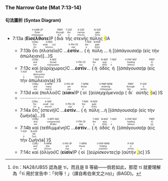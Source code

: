### The Narrow Gate (Mat 7:13-14)


#### 句法圖析 (Syntax Diagram)

- 7:13a (<RUBY><ruby><ruby><strong><strong>Εἰσέλθατε</strong></strong><rt>εἰσέρχομαι</rt></ruby><rt>Enter</rt></ruby><rt>V-AAM-2P</rt></RUBY>)P (<RUBY><ruby><ruby>διὰ<rt>διά</rt></ruby><rt>through</rt></ruby><rt>PREP</rt></RUBY> <RUBY><ruby><ruby>τῆς<rt>ὁ</rt></ruby><rt>the</rt></ruby><rt>T-GSF</rt></RUBY> <RUBY><ruby><ruby>στενῆς<rt>στενός</rt></ruby><rt>narrow</rt></ruby><rt>A-GSF</rt></RUBY> <RUBY><ruby><ruby>πύλης <mark class="pm">·</mark><rt>πύλη</rt></ruby><rt>gate</rt></ruby><rt>N-GSF</rt></RUBY>)A
	- 7:13b <RUBY><ruby><ruby>ὅτι<rt>ὅτι</rt></ruby><rt>For</rt></ruby><rt>CONJ</rt></RUBY> (<RUBY><ruby><ruby>πλατεῖα<rt>πλατύς</rt></ruby><rt>wide [is]</rt></ruby><rt>A-NSF</rt></RUBY>)C ...<RUBY><ruby><strong>ἐστὶν</strong><rt>εἰμί</rt></ruby><rt>V-PAI-3S</rt></RUBY>... {<RUBY><ruby><ruby>ἡ<rt>ὁ</rt></ruby><rt>the</rt></ruby><rt>T-NSF</rt></RUBY> <RUBY><ruby><ruby>πύλη<rt>πύλη</rt></ruby><rt>gate</rt></ruby><rt>N-NSF</rt></RUBY> ... ἡ [(<em>ἀπάγουσα</em>)p (εἰς τὴν ἀπώλειαν)]...}S
	- 7:13c <RUBY><ruby><ruby>καὶ<rt>καί</rt></ruby><rt>and</rt></ruby><rt>CONJ</rt></RUBY> (<RUBY><ruby><ruby>εὐρύχωρος<rt>εὐρύχωρος</rt></ruby><rt>broad</rt></ruby><rt>A-NSF</rt></RUBY>)C ...<RUBY><ruby><strong>ἐστὶν</strong><rt>εἰμί</rt></ruby><rt>V-PAI-3S</rt></RUBY>... {<RUBY><ruby><ruby>ἡ<rt>ὁ</rt></ruby><rt>the</rt></ruby><rt>T-NSF</rt></RUBY> <RUBY><ruby><ruby>ὁδὸς<rt>ὁδός</rt></ruby><rt>way</rt></ruby><rt>N-NSF</rt></RUBY> <RUBY><ruby><ruby>ἡ<rt>ὁ</rt></ruby><rt>-</rt></ruby><rt>T-NSF</rt></RUBY> [(<RUBY><ruby><ruby><em><em>ἀπάγουσα</em></em><rt>ἀπάγω</rt></ruby><rt>leading</rt></ruby><rt>V-PAP-NSF</rt></RUBY>)p (<RUBY><ruby><ruby>εἰς<rt>εἰς</rt></ruby><rt>to</rt></ruby><rt>PREP</rt></RUBY> <RUBY><ruby><ruby>τὴν<rt>ὁ</rt></ruby><rt>-</rt></ruby><rt>T-ASF</rt></RUBY> <RUBY><ruby><ruby>ἀπώλειαν<rt>ἀπώλεια</rt></ruby><rt>destruction</rt></ruby><rt>N-ASF</rt></RUBY>)a] }S
	- 7:13d <RUBY><ruby><ruby>καὶ<rt>καί</rt></ruby><rt>and</rt></ruby><rt>CONJ</rt></RUBY> (<RUBY><ruby><ruby>πολλοί<rt>πολύς</rt></ruby><rt>many</rt></ruby><rt>A-NPM</rt></RUBY>)C (<RUBY><ruby><ruby><strong><strong>εἰσιν</strong></strong><rt>εἰμί</rt></ruby><rt>are</rt></ruby><rt>V-PAI-3P</rt></RUBY>)P {<RUBY><ruby><ruby>οἱ<rt>ὁ</rt></ruby><rt>those</rt></ruby><rt>T-NPM</rt></RUBY> [(<RUBY><ruby><ruby><em><em>εἰσερχόμενοι</em></em><rt>εἰσέρχομαι</rt></ruby><rt>entering</rt></ruby><rt>V-PMP-NPM</rt></RUBY>)p (<RUBY><ruby><ruby>δι᾽<rt>διά</rt></ruby><rt>through</rt></ruby><rt>PREP</rt></RUBY> <RUBY><ruby><ruby>αὐτῆς <mark class="pm">·</mark><rt>αὐτός</rt></ruby><rt>it</rt></ruby><rt>P-GSF</rt></RUBY>)a] }S
	- ⋯⋯⋯⋯⋯⋯⋯
	- 7:14a <RUBY><ruby><ruby>ὅτι<rt>ὅτι</rt></ruby><rt>For</rt></ruby><rt>CONJ</rt></RUBY>[^1] (<RUBY><ruby><ruby>στενὴ<rt>στενός</rt></ruby><rt>small [is]</rt></ruby><rt>A-NSF</rt></RUBY>)C ...<RUBY><ruby><strong>ἐστὶν</strong><rt>εἰμί</rt></ruby><rt>V-PAI-3S</rt></RUBY>... {<RUBY><ruby><ruby>ἡ<rt>ὁ</rt></ruby><rt>the</rt></ruby><rt>T-NSF</rt></RUBY> <RUBY><ruby><ruby>πύλη<rt>πύλη</rt></ruby><rt>gate</rt></ruby><rt>N-NSF</rt></RUBY> ...ἡ [(<em>ἀπάγουσα</em>)p (εἰς τὴν ζωήν)a]...}S
	- 7:14b <RUBY><ruby><ruby>καὶ<rt>καί</rt></ruby><rt>and</rt></ruby><rt>CONJ</rt></RUBY> (<RUBY><ruby><ruby><em><em>τεθλιμμένη</em></em><rt>θλίβω</rt></ruby><rt>compressed</rt></ruby><rt>V-RPP-NSF</rt></RUBY>)C ...<RUBY><ruby><strong>ἐστὶν</strong><rt>εἰμί</rt></ruby><rt>V-PAI-3S</rt></RUBY>... {<RUBY><ruby><ruby>ἡ<rt>ὁ</rt></ruby><rt>the</rt></ruby><rt>T-NSF</rt></RUBY> <RUBY><ruby><ruby>ὁδὸς<rt>ὁδός</rt></ruby><rt>way</rt></ruby><rt>N-NSF</rt></RUBY> <RUBY><ruby><ruby>ἡ<rt>ὁ</rt></ruby><rt>-</rt></ruby><rt>T-NSF</rt></RUBY> [(<RUBY><ruby><ruby><em><em>ἀπάγουσα</em></em><rt>ἀπάγω</rt></ruby><rt>leading</rt></ruby><rt>V-PAP-NSF</rt></RUBY>)p (<RUBY><ruby><ruby>εἰς<rt>εἰς</rt></ruby><rt>to</rt></ruby><rt>PREP</rt></RUBY> <RUBY><ruby><ruby>τὴν<rt>ὁ</rt></ruby><rt>-</rt></ruby><rt>T-ASF</rt></RUBY> <RUBY><ruby><ruby>ζωήν<rt>ζωή</rt></ruby><rt>life</rt></ruby><rt>N-ASF</rt></RUBY>)a] }S
	- 7:14c <RUBY><ruby><ruby>καὶ<rt>καί</rt></ruby><rt>and</rt></ruby><rt>CONJ</rt></RUBY> (<RUBY><ruby><ruby>ὀλίγοι<rt>ὀλίγος</rt></ruby><rt>few</rt></ruby><rt>A-NPM</rt></RUBY>)C (<RUBY><ruby><ruby><strong><strong>εἰσὶν</strong></strong><rt>εἰμί</rt></ruby><rt>are</rt></ruby><rt>V-PAI-3P</rt></RUBY>)P {<RUBY><ruby><ruby>οἱ<rt>ὁ</rt></ruby><rt>those</rt></ruby><rt>T-NPM</rt></RUBY> [(<RUBY><ruby><ruby><em><em>εὑρίσκοντες</em></em><rt>εὑρίσκω</rt></ruby><rt>finding</rt></ruby><rt>V-PAP-NPM</rt></RUBY>)p (<RUBY><ruby><ruby>αὐτήν <mark class="pm">.</mark><rt>αὐτός</rt></ruby><rt>it</rt></ruby><rt>P-ASF</rt></RUBY>)c] }S

[^1]: ὅτι：NA28/UBS5 認為是 τί，而且是 B 等級——倘若如此，那麼 τί 就要理解為「τί 用於宣告中：「何等！」（譯自希伯來文之מָה)」(BAGD)。